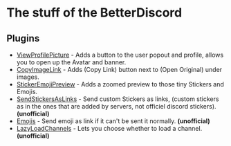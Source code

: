 # The stuff of the BetterDiscord

## Plugins
- [ViewProfilePicture](https://github.com/Skamt/BDAddons/tree/main/ViewProfilePicture) - Adds a button to the user popout and profile, allows you to open up the Avatar and banner. 
- [CopyImageLink](https://github.com/Skamt/BDAddons/tree/main/CopyImageLink) - Adds (Copy Link) button next to (Open Original) under images. 
- [StickerEmojiPreview](https://github.com/Skamt/BDAddons/tree/main/StickerEmojiPreview) - Adds a zoomed preview to those tiny Stickers and Emojis.
- [SendStickersAsLinks](https://github.com/Skamt/BDAddons/tree/main/SendStickersAsLinks) - Send custom Stickers as links, (custom stickers as in the ones that are added by servers, not officiel discord stickers). **(unofficial)**
- [Emojis](https://github.com/Skamt/BDAddons/tree/main/Emojis) - Send emoji as link if it can't be sent it normally. **(unofficial)**
- [LazyLoadChannels](https://github.com/Skamt/BDAddons/tree/main/LazyLoadChannels) - Lets you choose whether to load a channel. **(unofficial)**